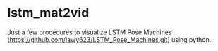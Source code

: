 # lstm_mat2vid

Just a few procedures to visualize LSTM Pose Machines (https://github.com/lawy623/LSTM_Pose_Machines.git)
using python.
